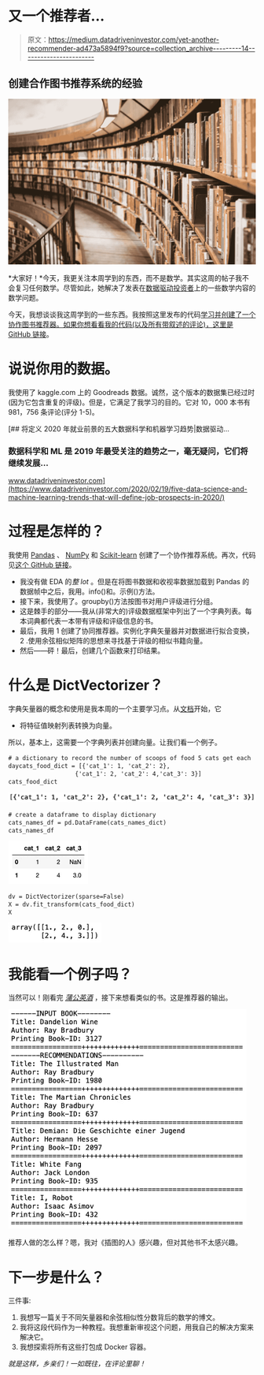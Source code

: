 # 又一个推荐者…

> 原文：<https://medium.datadriveninvestor.com/yet-another-recommender-ad473a5894f9?source=collection_archive---------14----------------------->

## 创建合作图书推荐系统的经验

![](img/704ca08c50a4377dde4b248e4e7192e5.png)

*大家好！*今天，我更关注本周学到的东西，而不是数学。其实这周的帖子我不会复习任何数学。尽管如此，她解决了发表在[数据驱动投资者](https://medium.com/datadriveninvestor)上的一些数学内容的数学问题。

今天，我想谈谈我这周学到的一些东西。我按照这里发布的代码[学习并创建了一个协作图书推荐器。如果你想看看我的代码(以及所有带叙述的评论)，](https://www.kaggle.com/sriharshavogeti/collaborative-recommender-system-on-goodreads)[这里是 GitHub 链接](https://github.com/karenkathryn/book_data/blob/master/notebooks/books_sample_nb.ipynb)。

# 说说你用的数据。

我使用了 kaggle.com 上的 Goodreads 数据。诚然，这个版本的数据集已经过时(因为它包含重复的评级)。但是，它满足了我学习的目的。它对 10，000 本书有 981，756 条评论(评分 1-5)。

[](https://www.datadriveninvestor.com/2020/02/19/five-data-science-and-machine-learning-trends-that-will-define-job-prospects-in-2020/) [## 将定义 2020 年就业前景的五大数据科学和机器学习趋势|数据驱动…

### 数据科学和 ML 是 2019 年最受关注的趋势之一，毫无疑问，它们将继续发展…

www.datadriveninvestor.com](https://www.datadriveninvestor.com/2020/02/19/five-data-science-and-machine-learning-trends-that-will-define-job-prospects-in-2020/) 

# 过程是怎样的？

我使用 [Pandas](https://pandas.pydata.org/) 、 [NumPy](https://numpy.org/) 和 [Scikit-learn](https://scikit-learn.org/stable/) 创建了一个协作推荐系统。再次，代码见[这个 GitHub 链接](https://github.com/karenkathryn/book_data/blob/master/notebooks/books_sample_nb.ipynb)。

*   我没有做 EDA 的*整 lot* 。但是在将图书数据和收视率数据加载到 Pandas 的数据帧中之后，我用。info()和。示例()方法。
*   接下来，我使用了。groupby()方法按图书对用户评级进行分组。
*   这是棘手的部分——我从(非常大的)评级数据框架中列出了一个字典列表。每本词典都代表一本带有评级和评级信息的书。
*   最后，我用 1 创建了协同推荐器。实例化字典矢量器并对数据进行拟合变换，2 .使用余弦相似矩阵的思想来寻找基于评级的相似书籍向量。
*   然后——砰！最后，创建几个函数来打印结果。

# 什么是 DictVectorizer？

字典矢量器的概念和使用是我本周的一个主要学习点。从[文档](https://scikit-learn.org/stable/modules/generated/sklearn.feature_extraction.DictVectorizer.html)开始，它

*   将特征值映射列表转换为向量。

所以，基本上，这需要一个字典列表并创建向量。让我们看一个例子。

```
# a dictionary to record the number of scoops of food 5 cats get each daycats_food_dict = [{'cat_1': 1, 'cat_2': 2}, 
                   {'cat_1': 2, 'cat_2': 4,'cat_3': 3}]
cats_food_dict
```

![](img/dc267f9fea37fcef8585949674be290d.png)

```
# create a dataframe to display dictionary
cats_names_df = pd.DataFrame(cats_names_dict)
cats_names_df
```

![](img/afc6b9c262e3168c9c0948eafb3b7d49.png)

```
dv = DictVectorizer(sparse=False) 
X = dv.fit_transform(cats_food_dict)
X
```

![](img/6b518d25ae2b9ac5a67ed732b621e31a.png)

# 我能看一个例子吗？

当然可以！刚看完 [*蒲公英酒*](https://www.goodreads.com/book/show/50033.Dandelion_Wine?from_search=true&from_srp=true&qid=eztFjvLIaS&rank=6) ，接下来想看类似的书。这是推荐器的输出。

![](img/5ec57ace001d6bdb97bc84d99109b918.png)

推荐人做的怎么样？嗯，我对《插图的人》感兴趣，但对其他书不太感兴趣。

# 下一步是什么？

三件事:

1.  我想写一篇关于不同矢量器和余弦相似性分数背后的数学的博文。
2.  我将这段代码作为一种教程。我想重新审视这个问题，用我自己的解决方案来解决它。
3.  我想探索将所有这些打包成 Docker 容器。

*就是这样，乡亲们！一如既往，在评论里聊！*